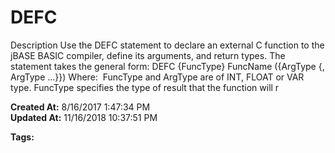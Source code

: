 # DEFC

Description Use the DEFC statement to declare an external C function to the jBASE BASIC compiler, define its arguments, and return types. The statement takes the general form: DEFC {FuncType} FuncName ({ArgType {, ArgType ...}}) Where:  FuncType and ArgType are of INT, FLOAT or VAR type. FuncType specifies the type of result that the function will r  

**Created At:** 8/16/2017 1:47:34 PM  
**Updated At:** 11/16/2018 10:37:51 PM  

**Tags:**
<badge text='callc' vertical='middle' />

